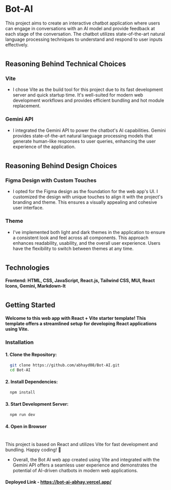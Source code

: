 # Bot-AI

This project aims to create an interactive chatbot application where users can engage in conversations with an AI model and provide feedback at each stage of the conversation. The chatbot utilizes state-of-the-art natural language processing techniques to understand and respond to user inputs effectively.

#

## Reasoning Behind Technical Choices

### Vite

- I chose Vite as the build tool for this project due to its fast development server and quick startup time. It's well-suited for modern web development workflows and provides efficient bundling and hot module replacement.

### Gemini API

- I integrated the Gemini API to power the chatbot's AI capabilities. Gemini provides state-of-the-art natural language processing models that generate human-like responses to user queries, enhancing the user experience of the application.

#

## Reasoning Behind Design Choices

### Figma Design with Custom Touches

- I opted for the Figma design as the foundation for the web app's UI. I customized the design with unique touches to align it with the project's branding and theme. This ensures a visually appealing and cohesive user interface.

### Theme

- I've implemented both light and dark themes in the application to ensure a consistent look and feel across all components. This approach enhances readability, usability, and the overall user experience. Users have the flexibility to switch between themes at any time.

#

## Technologies

#### Frontend: HTML, CSS, JavaScript, React.js, Tailwind CSS, MUI, React Icons, Gemini, Markdown-It

#

## Getting Started

#### Welcome to this web app with React + Vite starter template! This template offers a streamlined setup for developing React applications using Vite.

### Installation

#### 1. Clone the Repository:

```bash
  git clone https://github.com/abhayd08/Bot-AI.git
  cd Bot-AI
```

#### 2. Install Dependencies:

```bash
  npm install
```

#### 3. Start Development Server:

```bash
  npm run dev
```

#### 4. Open in Browser

#

This project is based on React and utilizes Vite for fast development and bundling. Happy coding! 🚀

- Overall, the Bot AI web app created using Vite and integrated with the Gemini API offers a seamless user experience and demonstrates the potential of AI-driven chatbots in modern web applications.

#### Deployed Link - https://bot-ai-abhay.vercel.app/

